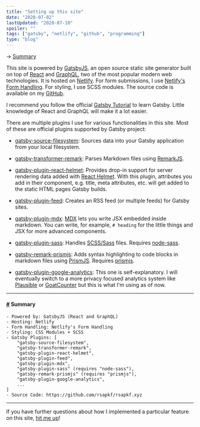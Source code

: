 ```yaml
---
title: "Setting up this site"
date: "2020-07-02"
lastUpdated: "2020-07-10"
spoiler: ""
tags: ["gatsby", "netlify", "github", "programming"]
type: "blog"
---
```


→ [Summary](#summary)

This site is powered by [GatsbyJS](https://github.com/gatsbyjs/gatsby), an open source static site generator built on top of [React](https://github.com/facebook/react) and [GraphQL](https://github.com/graphql/graphql-spec), two of the most popular modern web technologies. It is hosted on [Netlify](https://www.netlify.com/). For form submissions, I use [Netlify's Form Handling](https://docs.netlify.com/forms/setup/). For styling, I use SCSS modules.
The source code is available on my [GitHub](https://github.com/rsapkf/rsapkf.xyz).

I recommend you follow the official [Gatsby Tutorial](https://www.gatsbyjs.org/tutorial/) to learn Gatsby. Little knowledge of React and GraphQL will make it a lot easier.

There are multiple plugins I use for various functionalities in this site. Most of these are official plugins supported by Gatsby project:

- [gatsby-source-filesystem](https://www.gatsbyjs.org/packages/gatsby-source-filesystem/): Sources data into your Gatsby application from your local filesystem.

- [gatsby-transformer-remark](https://www.gatsbyjs.org/packages/gatsby-transformer-remark/): Parses Markdown files using [RemarkJS](https://github.com/remarkjs/remark).

- [gatsby-plugin-react-helmet](https://www.gatsbyjs.org/packages/gatsby-plugin-react-helmet/): Provides drop-in support for server rendering data added with [React Helmet](https://github.com/nfl/react-helmet). With this plugin, attributes you add in their component, e.g. title, meta attributes, etc. will get added to the static HTML pages Gatsby builds.

- [gatsby-plugin-feed](https://www.gatsbyjs.org/packages/gatsby-plugin-feed/): Creates an RSS feed (or multiple feeds) for Gatsby sites.

- [gatsby-plugin-mdx](https://www.gatsbyjs.org/packages/gatsby-plugin-mdx/): [MDX](https://github.com/mdx-js/mdx) lets you write JSX embedded inside markdown. You can write, for example, `# heading` for the little things and JSX for more advanced components.

- [gatsby-plugin-sass](https://www.gatsbyjs.org/packages/gatsby-plugin-sass/): Handles [SCSS/Sass](https://sass-lang.com/) files. Requires [node-sass](https://github.com/sass/node-sass).

- [gatsby-remark-prismjs](https://www.gatsbyjs.org/packages/gatsby-remark-prismjs/): Adds syntax highlighting to code blocks in markdown files using [PrismJS](https://github.com/PrismJS/prism). Requires [prismjs](https://github.com/PrismJS/prism).

- [gatsby-plugin-google-analytics](https://www.gatsbyjs.org/packages/gatsby-plugin-google-analytics/): This one is self-explanatory. I will eventually switch to a more privacy focused analytics system like [Plausible](https://www.gatsbyjs.org/packages/gatsby-plugin-plausible/) or [GoatCounter](https://www.gatsbyjs.org/packages/gatsby-plugin-goatcounter/) but this is what I'm using as of now.

---

#### <a href="#summary" id="summary">#</a> Summary

```
- Powered by: GatsbyJS (React and GraphQL)
- Hosting: Netlify
- Form Handling: Netlify's Form Handling
- Styling: CSS Modules + SCSS
- Gatsby Plugins: [
    "gatsby-source-filesystem",
    "gatsby-transformer-remark",
    "gatsby-plugin-react-helmet",
    "gatsby-plugin-feed",
    "gatsby-plugin-mdx",
    "gatsby-plugin-sass" (requires "node-sass"),
    "gatsby-remark-prismjs" (requires "prismjs"),
    "gatsby-plugin-google-analytics",
    ...
]
- Source Code: https://github.com/rsapkf/rsapkf.xyz
```

---

If you have further questions about how I implemented a particular feature on this site, [hit me up](/contact)!
